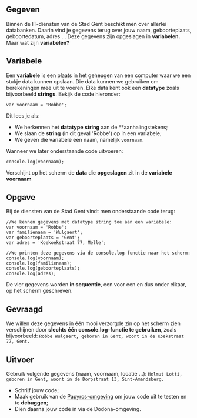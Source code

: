 ## Gegeven

Binnen de IT-diensten van de Stad Gent beschikt men over allerlei databanken. Daarin vind je gegevens terug over jouw naam, geboorteplaats, geboortedatum, adres ... Deze gegevens zijn opgeslagen in **variabelen.** Maar wat zijn **variabelen?**


## Variabele

Een **variabele** is een plaats in het geheugen van een computer waar we een stukje data kunnen opslaan. Die data kunnen we gebruiken om berekeningen mee uit te voeren. Elke data kent ook een **datatype** zoals bijvoorbeeld **strings**. Bekijk de code hieronder: 

```
var voornaam = 'Robbe'; 
```
Dit lees je als: 

* We herkennen het **datatype** **string** aan de **aanhalingstekens; 
* We slaan de **string** (in dit geval 'Robbe') op in een variabele; 
* We geven die variabele een naam, namelijk `voornaam`. 

Wanneer we later onderstaande code uitvoeren: 
```
console.log(voornaam); 
```
Verschijnt op het scherm de **data** die **opgeslagen** zit in de **variabele voornaam**


## Opgave

Bij de diensten van de Stad Gent vindt men onderstaande code terug: 

```
//We kennen gegevens met datatype string toe aan een variabele: 
var voornaam = 'Robbe'; 
var familienaam = 'Wulgaert'; 
var geboorteplaats = 'Gent'; 
var adres = 'Koekoekstraat 77, Melle'; 

//We printen deze gegevens via de console.log-functie naar het scherm:
console.log(voornaam);
console.log(familienaam);
console.log(geboorteplaats);
console.log(adres); 
```
De vier gegevens worden **in sequentie**, een voor een en dus onder elkaar, op het scherm geschreven. 

## Gevraagd

We willen deze gegevens in één mooi verzorgde zin op het scherm zien verschijnen door **slechts één console.log-functie te gebruiken**, zoals bijvoorbeeld: 
`Robbe Wulgaert, geboren in Gent, woont in de Koekstraat 77, Gent.`

## Uitvoer
Gebruik volgende gegevens (naam, voornaam, locatie ...): 
`Helmut Lotti, geboren in Gent, woont in de Dorpstraat 13, Sint-Amandsberg.` 

* Schrijf jouw code; 
* Maak gebruik van de [Papyros-omgeving](https://papyros.dodona.be/?locale=nl&language=JavaScript) om jouw code uit te testen en te **debuggen**; 
* Dien daarna jouw code in via de Dodona-omgeving. 
